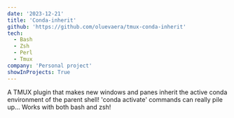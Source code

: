 ```yaml
---
date: '2023-12-21'
title: 'Conda-inherit'
github: 'https://github.com/oluevaera/tmux-conda-inherit'
tech:
  - Bash
  - Zsh
  - Perl
  - Tmux
company: 'Personal project'
showInProjects: True
---
```


A TMUX plugin that makes new windows and panes inherit the active conda environment of the parent shell! 'conda activate' commands can really pile up... Works with both bash and zsh!
